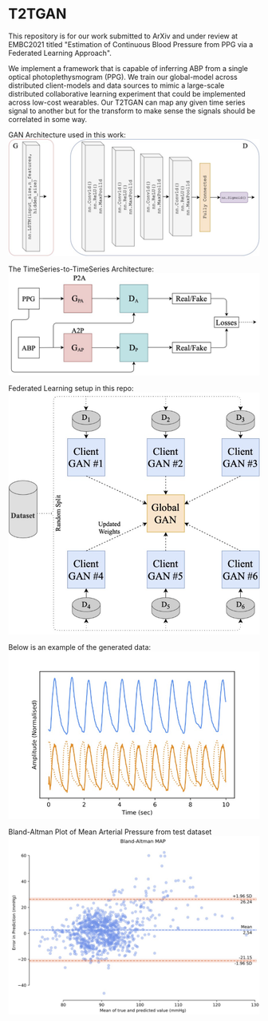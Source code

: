 # T2TGAN
This repository is for our work submitted to ArXiv and under review at EMBC2021 titled "Estimation of Continuous Blood Pressure from PPG via a Federated Learning Approach".

We implement a framework that is capable of inferring ABP from a single optical photoplethysmogram (PPG). We train our global-model across distributed client-models and data sources to mimic a large-scale distributed collaborative learning experiment that could be implemented across low-cost wearables. Our T2TGAN can map any given time series signal to another but for the transform to make sense the signals should be correlated in some way.

GAN Architecture used in this work:
![P2B_Architecture](./Figures/P2B_Architecture.jpg)

The TimeSeries-to-TimeSeries Architecture:
![CycleGAN](./Figures/CycleGAN.jpg)

Federated Learning setup in this repo: 
![FedGAN](./Figures/FedGAN.jpg)

Below is an example of the generated data: 
![RealandFakeABP](./Figures/Real_PPG_and_Fake_ABP.jpg)

Bland-Altman Plot of Mean Arterial Pressure from test dataset
![MAP_BA_LSTM_full_cal](./Figures/MAP_BA_LSTM_full_cal.jpg)




